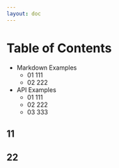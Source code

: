 ```yaml
---
layout: doc
---
```


# Table of Contents

- Markdown Examples
  - 01 111
  - 02 222
- API Examples
  - 01 111
  - 02 222
  - 03 333

## 11

## 22